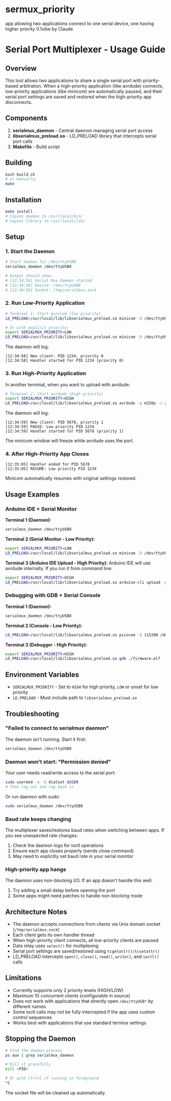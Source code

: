 # sermux_priority
app allowing two applications connect to one serial device, one having higher priority 
0.1vibe by Claude 
# Serial Port Multiplexer - Usage Guide

## Overview

This tool allows two applications to share a single serial port with priority-based arbitration. When a high-priority application (like avrdude) connects, low-priority applications (like minicom) are automatically paused, and their serial port settings are saved and restored when the high-priority app disconnects.

## Components

1. **serialmux_daemon** - Central daemon managing serial port access
2. **libserialmux_preload.so** - LD_PRELOAD library that intercepts serial port calls
3. **Makefile** - Build script

## Building

```bash
bash build.sh
# or manually:
make
```

## Installation

```bash
make install
# Copies daemon to /usr/local/bin/
# Copies library to /usr/local/lib/
```

## Setup

### 1. Start the Daemon

```bash
# Start daemon for /dev/ttyUSB0
serialmux_daemon /dev/ttyUSB0

# Output should show:
# [12:34:56] Serial Mux Daemon started
# [12:34:56] Device: /dev/ttyUSB0
# [12:34:56] Socket: /tmp/serialmux.sock
```

### 2. Run Low-Priority Application

```bash
# Terminal 1: Start minicom (low priority)
LD_PRELOAD=/usr/local/lib/libserialmux_preload.so minicom -D /dev/ttyUSB0

# Or with explicit priority:
export SERIALMUX_PRIORITY=LOW
LD_PRELOAD=/usr/local/lib/libserialmux_preload.so minicom -D /dev/ttyUSB0
```

The daemon will log:
```
[12:34:58] New client: PID 1234, priority 0
[12:34:58] Handler started for PID 1234 (priority 0)
```

### 3. Run High-Priority Application

In another terminal, when you want to upload with avrdude:

```bash
# Terminal 2: Start avrdude (high priority)
export SERIALMUX_PRIORITY=HIGH
LD_PRELOAD=/usr/local/lib/libserialmux_preload.so avrdude -p m328p -c arduino -P /dev/ttyUSB0 -U flash:w:sketch.hex
```

The daemon will log:
```
[12:34:59] New client: PID 5678, priority 1
[12:34:59] PAUSE: Low priority PID 1234
[12:34:59] Handler started for PID 5678 (priority 1)
```

The minicom window will freeze while avrdude uses the port.

### 4. After High-Priority App Closes

```
[12:35:05] Handler ended for PID 5678
[12:35:05] RESUME: Low priority PID 1234
```

Minicom automatically resumes with original settings restored.

## Usage Examples

### Arduino IDE + Serial Monitor

**Terminal 1 (Daemon):**
```bash
serialmux_daemon /dev/ttyUSB0
```

**Terminal 2 (Serial Monitor - Low Priority):**
```bash
export SERIALMUX_PRIORITY=LOW
LD_PRELOAD=/usr/local/lib/libserialmux_preload.so minicom -D /dev/ttyUSB0
```

**Terminal 3 (Arduino IDE Upload - High Priority):**
Arduino IDE will use avrdude internally. If you run it from command line:
```bash
export SERIALMUX_PRIORITY=HIGH
LD_PRELOAD=/usr/local/lib/libserialmux_preload.so arduino-cli upload -p /dev/ttyUSB0
```

### Debugging with GDB + Serial Console

**Terminal 1 (Daemon):**
```bash
serialmux_daemon /dev/ttyUSB0
```

**Terminal 2 (Console - Low Priority):**
```bash
LD_PRELOAD=/usr/local/lib/libserialmux_preload.so picocom -b 115200 /dev/ttyUSB0
```

**Terminal 3 (Debugger - High Priority):**
```bash
export SERIALMUX_PRIORITY=HIGH
LD_PRELOAD=/usr/local/lib/libserialmux_preload.so gdb ./firmware.elf
```

## Environment Variables

- `SERIALMUX_PRIORITY` - Set to `HIGH` for high priority, `LOW` or unset for low priority
- `LD_PRELOAD` - Must include path to `libserialmux_preload.so`

## Troubleshooting

### "Failed to connect to serialmux daemon"

The daemon isn't running. Start it first:
```bash
serialmux_daemon /dev/ttyUSB0
```

### Daemon won't start: "Permission denied"

Your user needs read/write access to the serial port:
```bash
sudo usermod -a -G dialout $USER
# Then log out and log back in
```

Or run daemon with sudo:
```bash
sudo serialmux_daemon /dev/ttyUSB0
```

### Baud rate keeps changing

The multiplexer saves/restores baud rates when switching between apps. If you see unexpected rate changes:

1. Check the daemon logs for ioctl operations
2. Ensure each app closes properly (sends close command)
3. May need to explicitly set baud rate in your serial monitor

### High-priority app hangs

The daemon uses non-blocking I/O. If an app doesn't handle this well:

1. Try adding a small delay before opening the port
2. Some apps might need patches to handle non-blocking mode

## Architecture Notes

- The daemon accepts connections from clients via Unix domain socket (`/tmp/serialmux.sock`)
- Each client gets its own handler thread
- When high-priority client connects, all low-priority clients are paused
- Data relay uses `select()` for multiplexing
- Serial port settings are saved/restored using `tcgetattr()/tcsetattr()`
- LD_PRELOAD intercepts `open()`, `close()`, `read()`, `write()`, and `ioctl()` calls

## Limitations

- Currently supports only 2 priority levels (HIGH/LOW)
- Maximum 10 concurrent clients (configurable in source)
- Does not work with applications that directly open `/dev/ttyUSB*` by different names
- Some ioctl calls may not be fully intercepted if the app uses custom control sequences
- Works best with applications that use standard termios settings

## Stopping the Daemon

```bash
# Find the daemon process
ps aux | grep serialmux_daemon

# Kill it gracefully
kill <PID>

# Or with Ctrl+C if running in foreground
^C
```

The socket file will be cleaned up automatically.
